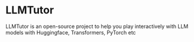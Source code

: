 # LLMTutor

LLMTutor is an open-source project to help you play interactively with LLM models with Huggingface, Transformers, PyTorch etc